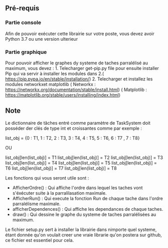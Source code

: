 ## Pré-requis

### Partie console
Afin de pouvoir exécuter cette librairie sur votre poste, vous devez avoir Python 3.7 ou une version ulterieur

### Partie graphique 

Pour pouvoir afficher le graphes dy systeme de taches parralélisé au maximum, vous devez : 
    1. Telecharger get-pip.py file pour ensuite installer Pip qui va servir à installer les modules dans 2.( https://pip.pypa.io/en/stable/installation/)
    2. Telecharger et installez les modules networkxet matplotlib ( Networkx : https://networkx.org/documentation/stable/install.html) ( Matplotlib  : https://matplotlib.org/stable/users/installing/index.html)
 

## Note 

Le dictionnaire de tâches entré comme paramètre de TaskSystem doit posséder der clés de type int et croissantes comme par exemple : 

list_obj = {0 : T1, 1 : T2, 2 : T3, 3 : T4, 4 : T5, 5 : T6, 6 : T7 , 7 : T8}

OU

list_obj[len(list_obj)] = T1
list_obj[len(list_obj)] = T2
list_obj[len(list_obj)] = T3
list_obj[len(list_obj)] = T4
list_obj[len(list_obj)] = T5
list_obj[len(list_obj)] = T6
list_obj[len(list_obj)] = T7
list_obj[len(list_obj)] = T8

Les fonctions qui vous seront utile sont : 
- AfficherOrdre() : Qui affiche l'ordre dans lequel les taches vont s'éxécuter suite à la   parralilasation   maximale.
- AfficherRun() : Qui execute la fonction Run de chaque tache dans l'ordre parralélisme maximale.
- afficherDependences() : Qui affiche les dependances de chaque taches.
- draw() : Qui dessine le graphe du systeme de taches parralélisées au maximum. 

Le fichier setup.py sert à installer la librairie dans nimporte quel systeme, étant donnée qu'on voulait creer une vraie librarie qu'on postera sur github, ce fichier est essentiel pour cela.

